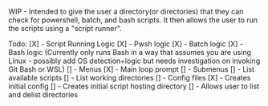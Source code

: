 WIP - Intended to give the user a directory(or directories) that they can check for powershell, batch, and bash scripts. It then allows the user to run the scripts using a "script runner".

Todo:
[X]  - Script Running Logic
  [X]  - Pwsh logic
  [X]  - Batch logic
  [X]  - Bash logic (Currently only runs Bash in a way that assumes you are using Linux - possibly add OS detection+logic but needs investigation on invoking Git Bash or WSL)
[]  - Menus
  [X]  - Main loop prompt
  []  - Submenus
    []  - List available scripts
    []  - List working directories
[]  - Config files
  [X]  - Creates initial config
  []  - Creates initial script hosting directory
  []  - Allows user to list and delist directories
